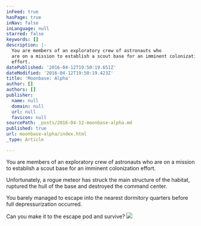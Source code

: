 ```yaml
---
inFeed: true
hasPage: true
inNav: false
inLanguage: null
starred: false
keywords: []
description: |-
  You are members of an exploratory crew of astronauts who
  are on a mission to establish a scout base for an imminent colonization
  effort.
datePublished: '2016-04-12T19:50:19.651Z'
dateModified: '2016-04-12T19:50:19.423Z'
title: 'Moonbase: Alpha'
author: []
authors: []
publisher:
  name: null
  domain: null
  url: null
  favicon: null
sourcePath: _posts/2016-04-12-moonbase-alpha.md
published: true
url: moonbase-alpha/index.html
_type: Article

---
```

You are members of an exploratory crew of astronauts who
are on a mission to establish a scout base for an imminent colonization
effort.

Unfortunately,
a rogue meteor has struck the main structure of the habitat, ruptured the hull of the base and destroyed the command
center.

You barely managed to escape
into the nearest dormitory quarters before full depressurization occurred.

Can you make it to the escape pod and survive?
![](https://the-grid-user-content.s3-us-west-2.amazonaws.com/5b6fda13-8ba0-4ae8-98c1-56dcc198c1cd.jpg)